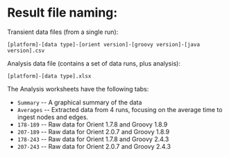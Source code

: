 # Result file naming:

Transient data files (from a single run):

  `[platform]-[data type]-[orient version]-[groovy version]-[java version].csv`

Analysis data file (contains a set of data runs, plus analysis):

  `[platform]-[data type].xlsx`
  
The Analysis worksheets have the following tabs:

- `Summary` -- A graphical summary of the data
- `Averages` -- Extracted data from 4 runs, focusing on the average time to ingest nodes and edges.
- `178-189` -- Raw data for Orient 1.7.8 and Groovy 1.8.9
- `207-189` -- Raw data for Orient 2.0.7 and Groovy 1.8.9
- `178-243` -- Raw data for Orient 1.7.8 and Groovy 2.4.3
- `207-243` -- Raw data for Orient 2.0.7 and Groovy 2.4.3
   
   
